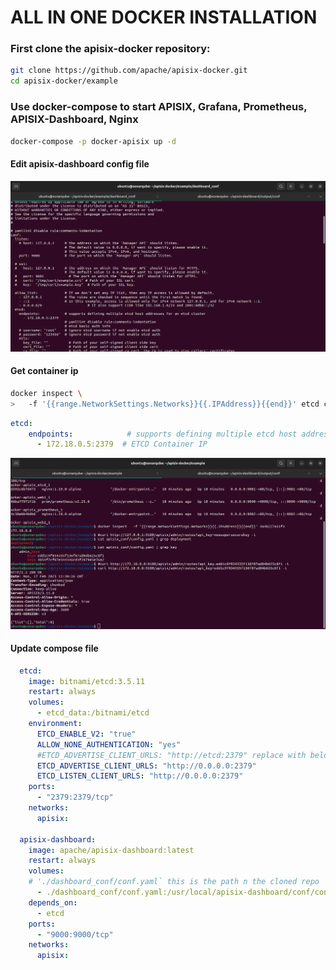 
# ALL IN ONE DOCKER INSTALLATION

### First clone the apisix-docker repository:

```sh
git clone https://github.com/apache/apisix-docker.git
cd apisix-docker/example
```

### Use docker-compose to start APISIX, Grafana, Prometheus, APISIX-Dashboard, Nginx

```sh
docker-compose -p docker-apisix up -d
```

#### Edit apisix-dashboard config file
![alt text](image-1.png)

#### Get container ip
```sh
docker inspect \
>   -f '{{range.NetworkSettings.Networks}}{{.IPAddress}}{{end}}' etcd container id
```

```yaml
etcd:
    endpoints:            # supports defining multiple etcd host addresses for an etcd cluster
      - 172.18.0.5:2379  # ETCD Container IP
```

![alt text](image.png)

#### Update compose file

```yaml
  etcd:
    image: bitnami/etcd:3.5.11
    restart: always
    volumes:
      - etcd_data:/bitnami/etcd
    environment:
      ETCD_ENABLE_V2: "true"
      ALLOW_NONE_AUTHENTICATION: "yes"
      #ETCD_ADVERTISE_CLIENT_URLS: "http://etcd:2379" replace with below
      ETCD_ADVERTISE_CLIENT_URLS: "http://0.0.0.0:2379"
      ETCD_LISTEN_CLIENT_URLS: "http://0.0.0.0:2379"
    ports:
      - "2379:2379/tcp"
    networks:
      apisix:

  apisix-dashboard:
    image: apache/apisix-dashboard:latest
    restart: always
    volumes:
    # './dashboard_conf/conf.yaml` this is the path n the cloned repo
      - ./dashboard_conf/conf.yaml:/usr/local/apisix-dashboard/conf/conf.yaml:ro
    depends_on:
      - etcd
    ports:
      - "9000:9000/tcp"
    networks:
      apisix:

```